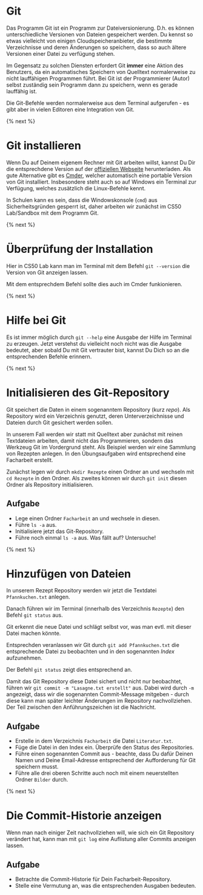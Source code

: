 # Git

Das Programm Git ist ein Programm zur Dateiversionierung. D.h. es können unterschiedliche Versionen von Dateien  gespeichert werden. Du kennst so etwas vielleicht von einigen Cloudspeicheranbieter, die bestimmte Verzeichnisse und deren Änderungen so speichern, dass so auch ältere Versionen einer Datei zu verfügung stehen.

Im Gegensatz zu solchen Diensten erfordert Git **immer** eine Aktion des Benutzers, da ein automatisches Speichern von Quelltext normalerweise zu nicht lauffähigen Programmen führt. Bei Git ist der Programmierer (Autor) selbst zuständig sein Programm dann zu speichern, wenn es gerade lauffähig ist.

Die Git-Befehle werden normalerweise aus dem Terminal aufgerufen - es gibt aber in vielen Editoren eine Integration von Git.


{% next %}
# Git installieren

Wenn Du auf Deinem eigenem Rechner mit Git arbeiten willst, kannst Du Dir die entsprechdene Version auf der [offiziellen Webseite](https://git-scm.com/) herunterladen. Als gute Alternative gibt es [Cmder](https://www.cmder.net), welcher automatisch eine portable Version von Git installiert. Insbesondere steht auch so auf Windows ein Terminal zur Verfügung, welches zusätzlich die Linux-Befehle kennt.

In Schulen kann es sein, dass die Windowskonsole (`cmd`) aus Sicherheitsgründen gesperrt ist, daher arbeiten wir zunächst im CS50 Lab/Sandbox mit dem Programm Git.

{% next %}
# Überprüfung der Installation

Hier in CS50 Lab kann man im Terminal mit dem Befehl `git --version` die Version von Git anzeigen lassen.

Mit dem entsprechdem Befehl sollte dies auch im Cmder funkionieren.

{% next %}
# Hilfe bei Git

Es ist immer möglich durch `git --help` eine Ausgabe der Hilfe im Terminal zu erzeugen. Jetzt verstehst du vielleicht noch nicht was die Ausgabe bedeutet, aber sobald Du mit Git vertrauter bist, kannst Du Dich so an die entsprechenden Befehle erinnern.

{% next %}
# Initialisieren des Git-Repository

Git speichert die Daten in einem sogenanntem Repository (kurz *repo*). Als Repository wird ein Verzeichnis genutzt, deren Unterverzeichnisse und Dateien durch Git gesichert werden sollen.

In unserem Fall werden wir statt mit Quelltext aber zunächst mit reinen Textdateien arbeiten, damit nicht das Programmieren, sondern das Werkzeug Git im Vordergrund steht. Als Beispiel werden wir eine Sammlung von Rezepten anlegen. In den Übungsaufgaben wird entsprechend eine Facharbeit erstellt.

Zunächst legen wir durch `mkdir Rezepte` einen Ordner an und wechseln mit `cd Rezepte` in den Ordner. Als zweites können wir durch `git init` diesen Ordner als Repository initialisieren.

## Aufgabe
+ Lege einen Ordner `Facharbeit` an und wechsele in diesen.
+ Führe `ls -a` aus.
+ Initialisiere jetzt das Git-Repository.
+ Führe noch einmal `ls -a` aus. Was fällt auf? Untersuche!

{% next %}
# Hinzufügen von Dateien

In unserem Rezept Repository werden wir jetzt die Textdatei `Pfannkuchen.txt` anlegen.

Danach führen wir im Terminal (innerhalb des Verzeichnis `Rezepte`) den Befehl `git status` aus.

Git erkennt die neue Datei und schlägt selbst vor, was man evtl. mit dieser Datei machen könnte.

Entsprechden veranlassen wir Git durch `git add Pfannkuchen.txt` die entsprechende Datei zu beobachten und in den sogenannten *Index* aufzunehmen.

Der Befehl `git status` zeigt dies entsprechend an.

Damit das Git Repository diese Datei sichert und nicht nur beobachtet, führen wir `git commit -m "Lasagne.txt erstellt"` aus. Dabei wird durch `-m` angezeigt, dass wir die sogenannten Commit-Message mitgeben - durch diese kann man später leichter Änderungen im Repository nachvollziehen. Der Teil zwischen den Anführungszeichen ist die Nachricht.

## Aufgabe
+ Erstelle in dem Verzeichnis `Facharbeit` die Datei `Literatur.txt`.
+ Füge die Datei  in den Index ein. Überprüfe  den Status des Repositories.
+ Führe einen sogenannten Commit aus - beachte, dass Du dafür Deinen Namen und Deine Email-Adresse entsprechend der Aufforderung für Git speichern musst.
+ Führe alle drei oberen Schritte auch noch mit einem neuerstellten Ordner `Bilder` durch.

{% next %}
# Die Commit-Historie anzeigen

Wenn man nach einiger Zeit nachvollziehen will, wie sich ein Git Repository verändert hat, kann man mit `git log` eine Auflistung aller Commits anzeigen lassen.

## Aufgabe
+ Betrachte die Commit-Historie für Dein Facharbeit-Repository.
+ Stelle eine Vermutung an, was die entsprechenden Ausgaben bedeuten.



